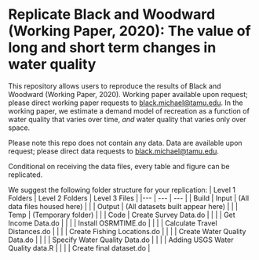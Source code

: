 # Replicate Black and Woodward (Working Paper, 2020): The value of long and short term changes in water quality

This repository allows users to reproduce the results of Black and Woodward (Working Paper, 2020). Working paper available upon request; please direct working paper requests to [black.michael@tamu.edu](mailto:black.michael@tamu.edu). In the working paper, we estimate a demand model of recreation as a function of water quality that varies over time, *and* water quality that varies only over space.

Please note this repo does not contain any data. Data are available upon request; please direct data requests to [black.michael@tamu.edu](mailto:black.michael@tamu.edu).

Conditional on receiving the data files, every table and figure can be replicated.

We suggest the following folder structure for your replication:
| Level 1 Folders | Level 2 Folders | Level 3 Files |
|--- | --- | --- | 
| Build | Input | (All data files housed here) |
|  | Output | (All datasets built appear here) |
|  | Temp | (Temporary folder) |
|  | Code | Create Survey Data.do |
|  | | Get Income Data.do | 
|  | | Install OSRMTIME.do |
|  | | Calculate Travel Distances.do |
|  | | Create Fishing Locations.do |
|  | | Create Water Quality Data.do |
|  | | Specify Water Quality Data.do |
|  | | Adding USGS Water Quality data.R |
|  | | Create final dataset.do |
